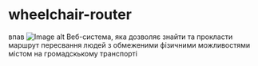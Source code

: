 # wheelchair-router
впав
![Image alt](http://cs622722.vk.me/v622722541/28921/tvi-0P_zM_M.jpg)
Веб-система, яка дозволяє знайти та прокласти маршрут пересвання людей з обмеженими фізичними можливостями містом на громадскькому транспорті

